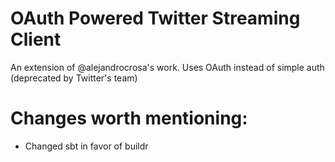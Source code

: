 # OAuth Powered Twitter Streaming Client

An extension of @alejandrocrosa's work. Uses OAuth instead of simple auth (deprecated by Twitter's team)

# Changes worth mentioning:

* Changed sbt in favor of buildr

